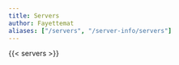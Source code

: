 ```yaml
---
title: Servers
author: Fayettemat
aliases: ["/servers", "/server-info/servers"]
---
```


{{< servers >}}